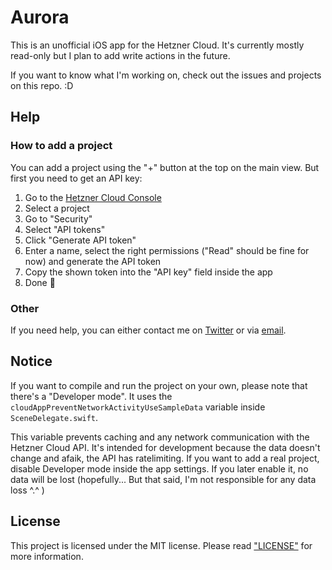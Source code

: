 # Aurora

This is an unofficial iOS app for the Hetzner Cloud. It's currently mostly read-only but I plan to add write actions in the future.

If you want to know what I'm working on, check out the issues and projects on this repo. :D

## Help

### How to add a project

You can add a project using the "+" button at the top on the main view. But first you need to get an API key:

1. Go to the [Hetzner Cloud Console](https://console.hetzner.cloud/)
2. Select a project
3. Go to "Security"
4. Select "API tokens"
5. Click "Generate API token"
6. Enter a name, select the right permissions ("Read" should be fine for now) and generate the API token
7. Copy the shown token into the "API key" field inside the app
8. Done 🎉

### Other

If you need help, you can either contact me on [Twitter](https://twitter.com/leabmgrt) or via [email](mailto:lea@abmgrt.dev).

## Notice

If you want to compile and run the project on your own, please note that there's a "Developer mode". It uses the `cloudAppPreventNetworkActivityUseSampleData` variable inside `SceneDelegate.swift`.

This variable prevents caching and any network communication with the Hetzner Cloud API. It's intended for development because the data doesn't change and afaik, the API has ratelimiting. If you want to add a real project, disable Developer mode inside the app settings. If you later enable it, no data will be lost (hopefully... But that said, I'm not responsible for any data loss ^.^ )

## License

This project is licensed under the MIT license. Please read ["LICENSE"](LICENSE) for more information.
